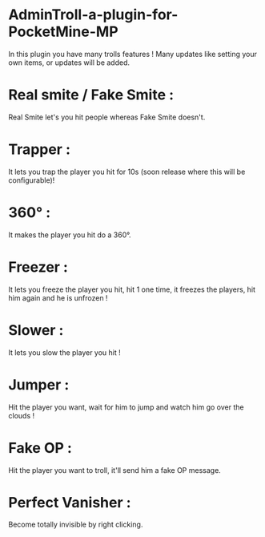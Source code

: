 # AdminTroll-a-plugin-for-PocketMine-MP

In this plugin you have many trolls features !
Many updates like setting your own items, or updates will be added.

# Real smite / Fake Smite :

Real Smite let's you hit people whereas Fake Smite doesn't.

# Trapper :

It lets you trap the player you hit for 10s (soon release where this will be configurable)!

# 360° :

It makes the player you hit do a 360°.

# Freezer :

It lets you freeze the player you hit, hit 1 one time, it freezes the players, hit him again and he is unfrozen !

# Slower :

It lets you slow the player you hit !

# Jumper :

Hit the player you want, wait for him to jump and watch him go over the clouds !

# Fake OP : 

Hit the player you want to troll, it'll send him a fake OP message.

# Perfect Vanisher :

Become totally invisible by right clicking.

